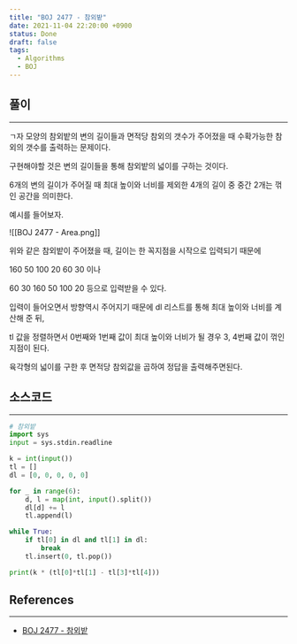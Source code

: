 ```yaml
---
title: "BOJ 2477 - 참외밭"
date: 2021-11-04 22:20:00 +0900
status: Done
draft: false
tags:
  - Algorithms
  - BOJ
---
```

## 풀이
---
ㄱ자 모양의 참외밭의 변의 길이들과 면적당 참외의 갯수가 주어졌을 때 수확가능한 참외의 갯수를 출력하는 문제이다.

구현해야할 것은 변의 길이들을 통해 참외밭의 넓이를 구하는 것이다.

6개의 변의 길이가 주어질 때 최대 높이와 너비를 제외한 4개의 길이 중 중간 2개는 꺾인 공간을 의미한다.

예시를 들어보자.

![[BOJ 2477 - Area.png]]

위와 같은 참외밭이 주어졌을 때, 길이는 한 꼭지점을 시작으로 입력되기 때문에

160 50 100 20 60 30 이나

60 30 160 50 100 20 등으로 입력받을 수 있다.

입력이 들어오면서 방향역시 주어지기 때문에 dl 리스트를 통해 최대 높이와 너비를 계산해 준 뒤,

tl 값을 정렬하면서 0번째와 1번째 값이 최대 높이와 너비가 될 경우 3, 4번째 값이 꺾인 지점이 된다.

육각형의 넓이를 구한 후 면적당 참외값을 곱하여 정답을 출력해주면된다.

## 소스코드
---
```python
# 참외밭
import sys
input = sys.stdin.readline

k = int(input())
tl = []
dl = [0, 0, 0, 0, 0]

for _ in range(6):
    d, l = map(int, input().split())
    dl[d] += l
    tl.append(l)

while True:
    if tl[0] in dl and tl[1] in dl:
        break
    tl.insert(0, tl.pop())

print(k * (tl[0]*tl[1] - tl[3]*tl[4]))
```

## References
---
- [BOJ 2477 - 참외밭](https://www.acmicpc.net/problem/2477)
